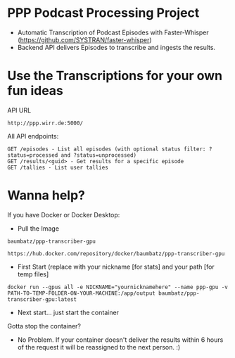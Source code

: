 # PPP Podcast Processing Project
- Automatic Transcription of Podcast Episodes with Faster-Whisper (https://github.com/SYSTRAN/faster-whisper)
- Backend API delivers Episodes to transcribe and ingests the results.

# Use the Transcriptions for your own fun ideas
API URL
```
http://ppp.wirr.de:5000/
```
All API endpoints:
```
GET /episodes - List all episodes (with optional status filter: ?status=processed and ?status=unprocessed)
GET /results/<guid> - Get results for a specific episode
GET /tallies - List user tallies
```
# Wanna help?
If you have Docker or Docker Desktop:
- Pull the Image  
```
baumbatz/ppp-transcriber-gpu
```
```
https://hub.docker.com/repository/docker/baumbatz/ppp-transcriber-gpu
```
- First Start (replace with your nickname [for stats] and your path [for temp files]
```
docker run --gpus all -e NICKNAME="yournicknamehere" --name ppp-gpu -v PATH-TO-TEMP-FOLDER-ON-YOUR-MACHINE:/app/output baumbatz/ppp-transcriber-gpu:latest
```
- Next start... just start the container

Gotta stop the container? 
- No Problem. If your container doesn't deliver the results within 6 hours of the request it will be reassigned to the next person. :)
